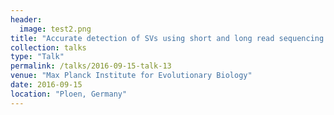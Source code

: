 ```yaml
---
header:
  image: test2.png
title: "Accurate detection of SVs using short and long read sequencing."
collection: talks
type: "Talk"
permalink: /talks/2016-09-15-talk-13
venue: "Max Planck Institute for Evolutionary Biology"
date: 2016-09-15
location: "Ploen, Germany"
---
```



